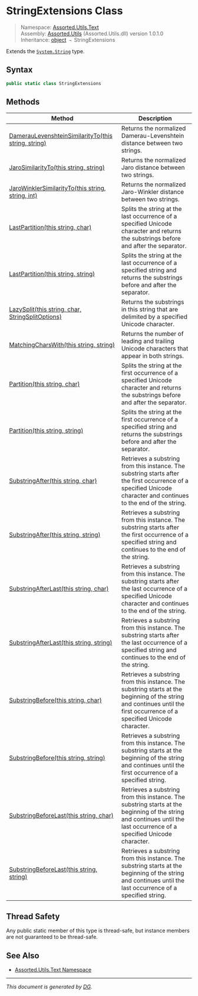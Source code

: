﻿# StringExtensions Class

> Namespace: [Assorted.Utils.Text](index.md#assortedutilstext-namespace)\
> Assembly: [Assorted.Utils](index.md) (Assorted.Utils.dll) version 1.0.1.0\
> Inheritance: [object](https://docs.microsoft.com/en-us/dotnet/api/system.object) `→` StringExtensions

Extends the [`System.String`](https://docs.microsoft.com/en-us/dotnet/api/system.string) type.

## Syntax

```csharp
public static class StringExtensions
```

## Methods

Method | Description
--- | ---
[DamerauLevenshteinSimilarityTo(this string, string)](Assorted.Utils.Text.StringExtensions.DamerauLevenshteinSimilarityTo.md) | Returns the normalized Damerau-Levenshtein distance between two strings.
[JaroSimilarityTo(this string, string)](Assorted.Utils.Text.StringExtensions.JaroSimilarityTo.md) | Returns the normalized Jaro distance between two strings.
[JaroWinklerSimilarityTo(this string, string, int)](Assorted.Utils.Text.StringExtensions.JaroWinklerSimilarityTo.md) | Returns the normalized Jaro-Winkler distance between two strings.
[LastPartition(this string, char)](Assorted.Utils.Text.StringExtensions.LastPartition.md#lastpartitionthis-string-char) | Splits the string at the last occurrence of a specified Unicode character and returns the substrings before and after the separator.
[LastPartition(this string, string)](Assorted.Utils.Text.StringExtensions.LastPartition.md#lastpartitionthis-string-string) | Splits the string at the last occurrence of a specified string and returns the substrings before and after the separator.
[LazySplit(this string, char, StringSplitOptions)](Assorted.Utils.Text.StringExtensions.LazySplit.md) | Returns the substrings in this string that are delimited by a specified Unicode character.
[MatchingCharsWith(this string, string)](Assorted.Utils.Text.StringExtensions.MatchingCharsWith.md) | Returns the number of leading and trailing Unicode characters that appear in both strings.
[Partition(this string, char)](Assorted.Utils.Text.StringExtensions.Partition.md#partitionthis-string-char) | Splits the string at the first occurrence of a specified Unicode character and returns the substrings before and after the separator.
[Partition(this string, string)](Assorted.Utils.Text.StringExtensions.Partition.md#partitionthis-string-string) | Splits the string at the first occurrence of a specified string and returns the substrings before and after the separator.
[SubstringAfter(this string, char)](Assorted.Utils.Text.StringExtensions.SubstringAfter.md#substringafterthis-string-char) | Retrieves a substring from this instance. The substring starts after the first occurrence of a specified Unicode character and continues to the end of the string.
[SubstringAfter(this string, string)](Assorted.Utils.Text.StringExtensions.SubstringAfter.md#substringafterthis-string-string) | Retrieves a substring from this instance. The substring starts after the first occurrence of a specified string and continues to the end of the string.
[SubstringAfterLast(this string, char)](Assorted.Utils.Text.StringExtensions.SubstringAfterLast.md#substringafterlastthis-string-char) | Retrieves a substring from this instance. The substring starts after the last occurrence of a specified Unicode character and continues to the end of the string.
[SubstringAfterLast(this string, string)](Assorted.Utils.Text.StringExtensions.SubstringAfterLast.md#substringafterlastthis-string-string) | Retrieves a substring from this instance. The substring starts after the last occurrence of a specified string and continues to the end of the string.
[SubstringBefore(this string, char)](Assorted.Utils.Text.StringExtensions.SubstringBefore.md#substringbeforethis-string-char) | Retrieves a substring from this instance. The substring starts at the beginning of the string and continues until the first occurrence of a specified Unicode character.
[SubstringBefore(this string, string)](Assorted.Utils.Text.StringExtensions.SubstringBefore.md#substringbeforethis-string-string) | Retrieves a substring from this instance. The substring starts at the beginning of the string and continues until the first occurrence of a specified string.
[SubstringBeforeLast(this string, char)](Assorted.Utils.Text.StringExtensions.SubstringBeforeLast.md#substringbeforelastthis-string-char) | Retrieves a substring from this instance. The substring starts at the beginning of the string and continues until the last occurrence of a specified Unicode character.
[SubstringBeforeLast(this string, string)](Assorted.Utils.Text.StringExtensions.SubstringBeforeLast.md#substringbeforelastthis-string-string) | Retrieves a substring from this instance. The substring starts at the beginning of the string and continues until the last occurrence of a specified string.

## Thread Safety

Any public static member of this type is thread\-safe, but instance members are not guaranteed to be thread\-safe.

## See Also

- [Assorted.Utils.Text Namespace](index.md#assortedutilstext-namespace)

---

_This document is generated by [DG](https://github.com/Khojasteh/dg)._

